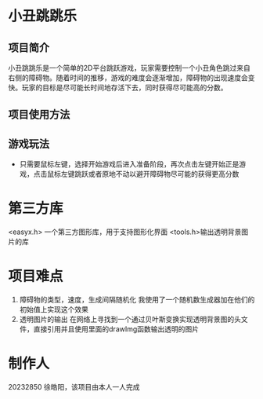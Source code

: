 # 小丑跳跳乐

## 项目简介

小丑跳跳乐是一个简单的2D平台跳跃游戏，玩家需要控制一个小丑角色跳过来自右侧的障碍物。随着时间的推移，游戏的难度会逐渐增加，障碍物的出现速度会变快。玩家的目标是尽可能长时间地存活下去，同时获得尽可能高的分数。

## 项目使用方法

## 游戏玩法
- 只需要鼠标左键，选择开始游戏后进入准备阶段，再次点击左键开始正是游戏，点击鼠标左键跳跃或者原地不动以避开障碍物尽可能的获得更高分数
# 第三方库
<easyx.h> 一个第三方图形库，用于支持图形化界面
<tools.h>输出透明背景图片的库
# 项目难点
1. 障碍物的类型，速度，生成间隔随机化
我使用了一个随机数生成器加在他们的初始值上实现这个效果
2. 透明图片的输出
在网络上寻找到一个通过贝叶斯变换实现透明背景图的头文件，直接引用并且使用里面的drawImg函数输出透明的图片
# 制作人
20232850 徐皓阳，该项目由本人一人完成
